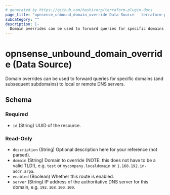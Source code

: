 ```yaml
---
# generated by https://github.com/hashicorp/terraform-plugin-docs
page_title: "opnsense_unbound_domain_override Data Source - terraform-provider-opnsense"
subcategory: ""
description: |-
  Domain overrides can be used to forward queries for specific domains (and subsequent subdomains) to local or remote DNS servers.
---
```


# opnsense_unbound_domain_override (Data Source)

Domain overrides can be used to forward queries for specific domains (and subsequent subdomains) to local or remote DNS servers.



<!-- schema generated by tfplugindocs -->
## Schema

### Required

- `id` (String) UUID of the resource.

### Read-Only

- `description` (String) Optional description here for your reference (not parsed).
- `domain` (String) Domain to override (NOTE: this does not have to be a valid TLD!), e.g. `test` or `mycompany.localdomain` or `1.168.192.in-addr.arpa`.
- `enabled` (Boolean) Whether this route is enabled.
- `server` (String) IP address of the authoritative DNS server for this domain, e.g. `192.168.100.100`.


